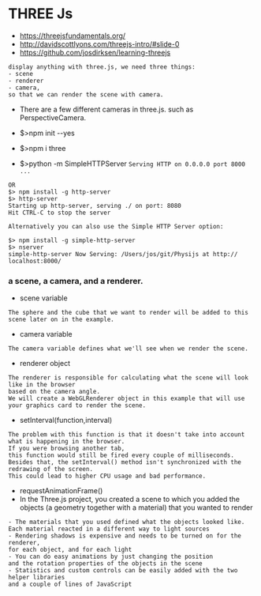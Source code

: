 # THREE Js
- https://threejsfundamentals.org/
- http://davidscottlyons.com/threejs-intro/#slide-0
- https://github.com/josdirksen/learning-threejs

```
display anything with three.js, we need three things: 
- scene
- renderer
- camera, 
so that we can render the scene with camera.
```

- There are a few different cameras in three.js. such as PerspectiveCamera.
- $>npm init --yes
- $>npm i three

- $>python -m SimpleHTTPServer
```Serving HTTP on 0.0.0.0 port 8000 ...```
```
OR
$> npm install -g http-server
$> http-server
Starting up http-server, serving ./ on port: 8080
Hit CTRL-C to stop the server

Alternatively you can also use the Simple HTTP Server option:

$> npm install -g simple-http-server
$> nserver
simple-http-server Now Serving: /Users/jos/git/Physijs at http://
localhost:8000/
```
### a scene, a camera, and a renderer. 
- scene variable 
```is a container that is used to store and keep track of all the objects that we want to render. 
The sphere and the cube that we want to render will be added to this scene later on in the example. 
```
- camera variable
```
The camera variable defines what we'll see when we render the scene. 
```
- renderer object
```
The renderer is responsible for calculating what the scene will look like in the browser 
based on the camera angle.
We will create a WebGLRenderer object in this example that will use your graphics card to render the scene.
```
- setInterval(function,interval)
```
The problem with this function is that it doesn't take into account 
what is happening in the browser. 
If you were browsing another tab, 
this function would still be fired every couple of milliseconds. 
Besides that, the setInterval() method isn't synchronized with the redrawing of the screen. 
This could lead to higher CPU usage and bad performance.
```
- requestAnimationFrame()
- In the Three.js project, you created a scene to which you added the objects (a geometry together with a material) that you wanted to render
```
- The materials that you used defined what the objects looked like. 
Each material reacted in a different way to light sources
- Rendering shadows is expensive and needs to be turned on for the renderer, 
for each object, and for each light
- You can do easy animations by just changing the position 
and the rotation properties of the objects in the scene
- Statistics and custom controls can be easily added with the two helper libraries 
and a couple of lines of JavaScript
```
